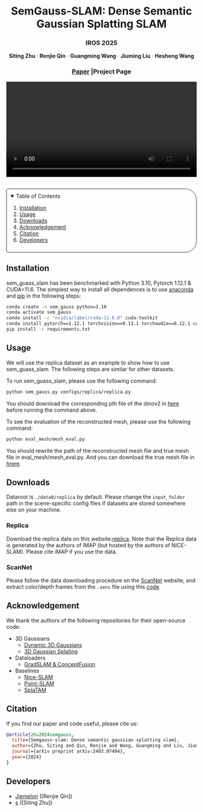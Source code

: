 <p align="center">

  <h1 align="center">SemGauss-SLAM: Dense Semantic Gaussian Splatting SLAM</h1>
  <h3 align="center">IROS 2025</h3>
  <p align="center">
    <strong>Siting Zhu</strong></a>
    ·
    <strong>Renjie Qin</strong></a>
    ·
    <strong>Guangming Wang</strong></a>
    ·
    <strong>Jiuming Liu</strong></a>
    ·
    <strong>Hesheng Wang</strong></a>
  </p>
  <h3 align="center"><a href="https://arxiv.org/pdf/2403.07494">Paper</a> |Project Page</a></h3>
  <div align="center"></div>
</p>

<p align="center">
    <video src="./mapping.mp4" controls width="100%">
    </video>
</p>

<br>


<!-- TABLE OF CONTENTS -->
<details open="open" style='padding: 10px; border-radius:5px 30px 30px 5px; border-style: solid; border-width: 1px;'>
  <summary>Table of Contents</summary>
  <ol>
    <li>
      <a href="#installation">Installation</a>
    </li>
    <li>
      <a href="#usage">Usage</a>
    </li>
    <li>
      <a href="#downloads">Downloads</a>
    </li>
    <li>
      <a href="#acknowledgement">Acknowledgement</a>
    </li>
    <li>
      <a href="#citation">Citation</a>
    </li>
    <li>
      <a href="#developers">Developers</a>
    </li>
  </ol>
</details>

## Installation
sem_guass_slam has been benchmarked with Python 3.10, Pytorch 1.12.1 & CUDA=11.6.
The simplest way to install all dependences is to use [anaconda](https://www.anaconda.com/) and [pip](https://pypi.org/project/pip/) in the following steps: 

```bash
conda create -n sem_gauss python=3.10
conda activate sem_gauss
conda install -c "nvidia/label/cuda-11.6.0" cuda-toolkit
conda install pytorch==1.12.1 torchvision==0.13.1 torchaudio==0.12.1 cudatoolkit=11.6 -c pytorch -c conda-forge
pip install -r requirements.txt
```

## Usage

We will use the replica dataset as an example to show how to use sem_guass_slam. The following steps are similar for other datasets.

To run sem_guass_slam, please use the following command:
```bash
python sem_gauss.py configs/replica/replica.py
```
You should download the corresponding pth file of the dinov2 in [here](https://drive.google.com/drive/folders/1nJmYQxzT6bild9Jt8sn0oU0S6vlF60eR?usp=drive_link) before running the command above.

To see the evaluation of the reconstructed mesh, please use the following command:
```bash
python eval_mesh/mesh_eval.py
```
You should rewrite the path of the reconstructed mesh flie and true mesh file in eval_mesh/mesh_eval.py.
And you can download the true mesh file in [hrere](https://drive.google.com/drive/folders/1nJmYQxzT6bild9Jt8sn0oU0S6vlF60eR?usp=drive_link).

## Downloads

Dataroot is `./data0/replica` by default. Please change the `input_folder` path in the scene-specific config files if datasets are stored somewhere else on your machine.

### Replica

Download the replica data on this website:[replica](https://cvg-data.inf.ethz.ch/nice-slam/data). Note that the Replica data is generated by the authors of iMAP (but hosted by the authors of NICE-SLAM). Please cite iMAP if you use the data.

### ScanNet

Please follow the data downloading procedure on the [ScanNet](http://www.scan-net.org/) website, and extract color/depth frames from the `.sens` file using this [code](https://github.com/ScanNet/ScanNet/blob/master/SensReader/python/reader.py).

## Acknowledgement

We thank the authors of the following repositories for their open-source code:

- 3D Gaussians
  - [Dynamic 3D Gaussians](https://github.com/JonathonLuiten/Dynamic3DGaussians)
  - [3D Gaussian Splating](https://github.com/graphdeco-inria/gaussian-splatting)
- Dataloaders
  - [GradSLAM & ConceptFusion](https://github.com/gradslam/gradslam/tree/conceptfusion)
- Baselines
  - [Nice-SLAM](https://github.com/cvg/nice-slam)
  - [Point-SLAM](https://github.com/eriksandstroem/Point-SLAM)
  - [SplaTAM](https://github.com/spla-tam/SplaTAM)

## Citation
If you find our paper and code useful, please cite us:

```bib
@article{zhu2024semgauss,
  title={Semgauss-slam: Dense semantic gaussian splatting slam},
  author={Zhu, Siting and Qin, Renjie and Wang, Guangming and Liu, Jiuming and Wang, Hesheng},
  journal={arXiv preprint arXiv:2403.07494},
  year={2024}
}
```

## Developers
- [Jiemelon](https://github.com/Jiemelon) ([Renjie Qin])
- [s]() ([Siting Zhu])





